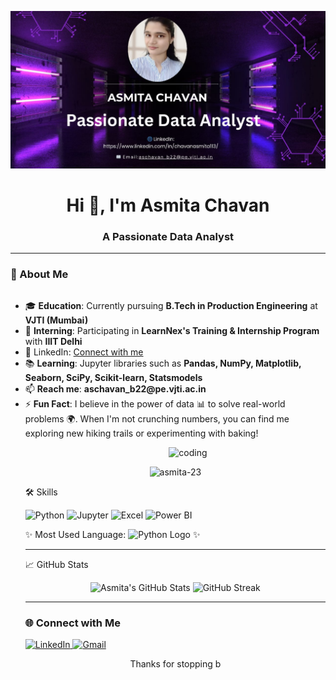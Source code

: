 ![logo](https://github.com/asmita-23/asmita-23/blob/main/git.jpg)
<h1 align="center">Hi 👋, I'm Asmita Chavan</h1>
<h3 align="center">A Passionate Data Analyst </h3>


---

### 🌟 About Me
<p align="center" style="display: flex; flex-direction: column; align-items: center;">
  <ul style="text-align: left;">
    <li>🎓 <strong>Education</strong>: Currently pursuing <strong>B.Tech in Production Engineering</strong> at <strong>VJTI (Mumbai)</strong></li>
    <li>🚀 <strong>Interning</strong>: Participating in <strong>LearnNex's Training & Internship Program</strong> with <strong>IIIT Delhi</strong></li>
    <li>🔗 LinkedIn: <a href="https://www.linkedin.com/in/chavanasmita113/">Connect with me</a></li>
    <li>📚 <strong>Learning</strong>: Jupyter libraries such as <strong>Pandas, NumPy, Matplotlib, Seaborn, SciPy, Scikit-learn, Statsmodels</strong></li>
    <li>📫 <strong>Reach me</strong>: <strong>aschavan_b22@pe.vjti.ac.in</strong></li>
    <li>⚡ <strong>Fun Fact</strong>: I believe in the power of data 📊 to solve real-world problems 🌍. When I'm not crunching numbers, you can find me exploring new hiking trails or experimenting with baking!</li>
  <p align="center">
  <img alt="coding" width="400" src="https://nodusanalytics.com/wp-content/uploads/2021/03/Analytics_amp_Data_Science.gif" style="margin-left: 40px;">
</p>

<p align="center"> 
  <img src="https://komarev.com/ghpvc/?username=asmita-23&label=Profile%20views&color=0e75b6&style=flat" alt="asmita-23" /> 
</p>

🛠️ Skills
<p align="left">
  <img src="https://img.shields.io/badge/Python-3776AB?style=flat&logo=python&logoColor=white" alt="Python"/>
  <img src="https://img.shields.io/badge/Jupyter-DA5B0D?style=flat&logo=Jupyter&logoColor=white" alt="Jupyter"/>
  <img src="https://img.shields.io/badge/Excel-217346?style=flat&logo=microsoft-excel&logoColor=white" alt="Excel"/>
  <img src="https://img.shields.io/badge/PowerBI-F2C94C?style=flat&logo=microsoft-powerbi&logoColor=white" alt="Power BI"/>
</p>
<p>✨ Most Used Language: <img src="https://img.shields.io/badge/-Python-3776AB?style=flat&logo=python&logoColor=white" alt="Python Logo" /> ✨</p>

---

 📈 GitHub Stats
<p align="center">
  <img src="https://github-readme-stats.vercel.app/api?username=asmita-23&show_icons=true&theme=radical" alt="Asmita's GitHub Stats" />
  <img src="https://github-readme-streak-stats.herokuapp.com/?user=asmita-23&theme=radical" alt="GitHub Streak" />
</p>

---

### 🌐 Connect with Me
<p align="left">
  <a href="https://linkedin.com/in/chavanasmita113/" target="_blank">
    <img src="https://img.shields.io/badge/LinkedIn-0077B5?style=for-the-badge&logo=linkedin&logoColor=white" alt="LinkedIn"/>
  </a>
  <a href="mailto:aschavan_b22@pe.vjti.ac.in" target="_blank">
    <img src="https://img.shields.io/badge/Gmail-D14836?style=for-the-badge&logo=gmail&logoColor=white" alt="Gmail"/>
  </a>
</p>

<p align="center">
  Thanks for stopping b
